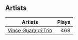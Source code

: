 ## Artists
Artists | Plays 
----- | -----: 
[Vince Guaraldi Trio](/artists/vince-guaraldi-trio-37943) | 468


